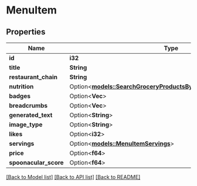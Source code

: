 # MenuItem

## Properties

Name | Type | Description | Notes
------------ | ------------- | ------------- | -------------
**id** | **i32** |  | 
**title** | **String** |  | 
**restaurant_chain** | **String** |  | 
**nutrition** | Option<[**models::SearchGroceryProductsByUpc200ResponseNutrition**](searchGroceryProductsByUPC_200_response_nutrition.md)> |  | [optional]
**badges** | Option<**Vec<String>**> |  | [optional]
**breadcrumbs** | Option<**Vec<String>**> |  | [optional]
**generated_text** | Option<**String**> |  | [optional]
**image_type** | Option<**String**> |  | [optional]
**likes** | Option<**i32**> |  | [optional]
**servings** | Option<[**models::MenuItemServings**](MenuItem_servings.md)> |  | [optional]
**price** | Option<**f64**> |  | 
**spoonacular_score** | Option<**f64**> |  | 

[[Back to Model list]](../README.md#documentation-for-models) [[Back to API list]](../README.md#documentation-for-api-endpoints) [[Back to README]](../README.md)



